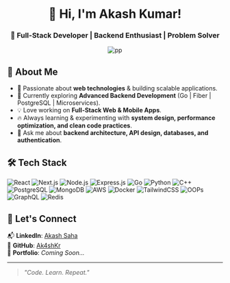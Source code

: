 <h1 align="center">👋 Hi, I'm Akash Kumar!</h1>  
<h3 align="center">🚀 Full-Stack Developer | Backend Enthusiast | Problem Solver</h3>  

<p align="center">
  <img src="https://github.com/user-attachments/assets/72bf10ef-8530-4904-bee9-ae222b7935dc" alt="pp"/>
</p>

## 🚀 About Me  
- 👀 Passionate about **web technologies** & building scalable applications.  
- 🌱 Currently exploring **Advanced Backend Development** (Go | Fiber | PostgreSQL | Microservices).  
- 💡 Love working on **Full-Stack Web & Mobile Apps**.  
- 🔥 Always learning & experimenting with **system design, performance optimization, and clean code practices**.  
- 💬 Ask me about **backend architecture, API design, databases, and authentication**.

## 🛠 Tech Stack  

![React](https://img.shields.io/badge/React-20232A?style=for-the-badge&logo=react&logoColor=61DAFB)
![Next.js](https://img.shields.io/badge/Next.js-000000?style=for-the-badge&logo=next.js&logoColor=white)
![Node.js](https://img.shields.io/badge/Node.js-43853D?style=for-the-badge&logo=node.js&logoColor=white)
![Express.js](https://img.shields.io/badge/Express.js-000000?style=for-the-badge&logo=express&logoColor=white)
![Go](https://img.shields.io/badge/Go-00ADD8?style=for-the-badge&logo=go&logoColor=white)
![Python](https://img.shields.io/badge/Python-3776AB?style=for-the-badge&logo=python&logoColor=white)
![C++](https://img.shields.io/badge/C++-00599C?style=for-the-badge&logo=c%2B%2B&logoColor=white)
![PostgreSQL](https://img.shields.io/badge/PostgreSQL-316192?style=for-the-badge&logo=postgresql&logoColor=white)
![MongoDB](https://img.shields.io/badge/MongoDB-47A248?style=for-the-badge&logo=mongodb&logoColor=white)
![AWS](https://img.shields.io/badge/AWS-232F3E?style=for-the-badge&logo=amazonaws&logoColor=white)
![Docker](https://img.shields.io/badge/Docker-2496ED?style=for-the-badge&logo=docker&logoColor=white)
![TailwindCSS](https://img.shields.io/badge/TailwindCSS-38B2AC?style=for-the-badge&logo=tailwind-css&logoColor=white)
![OOPs](https://img.shields.io/badge/OOPs%20Concepts-007ACC?style=for-the-badge&logo=codeforces&logoColor=white)
![GraphQL](https://img.shields.io/badge/GraphQL-E10098?style=for-the-badge&logo=graphql&logoColor=white)
![Redis](https://img.shields.io/badge/Redis-DC382D?style=for-the-badge&logo=redis&logoColor=white)

## 💼 Let's Connect  
📬 **LinkedIn**: [Akash Saha](https://www.linkedin.com/in/akash-saha-cod/)  
🔗 **GitHub**: [Ak4shKr](https://github.com/Ak4shKr)  
📝 **Portfolio**: _Coming Soon..._  

---

> _"Code. Learn. Repeat."_  
